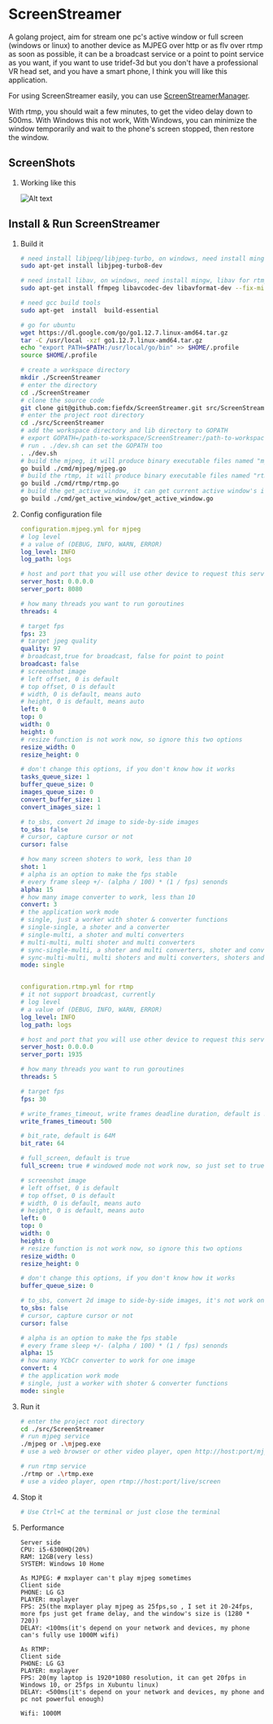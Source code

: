 ScreenStreamer
==============
A golang project, aim for stream one pc's active window or full screen (windows or linux) to another device as MJPEG
over http or as flv over rtmp as soon as possible, it can be a broadcast service or a point to point service as you
want, if you want to use tridef-3d but you don't have a professional VR head set, and you have a smart phone, I think
you will like this application.

For using ScreenStreamer easily, you can use [ScreenStreamerManager](https://github.com/fiefdx/ScreenStreamerManager).

With rtmp, you should wait a few minutes, to get the video delay down to 500ms. With Windows this not work, With Windows,
you can minimize the window temporarily and wait to the phone's screen stopped, then restore the window.

ScreenShots
-----------
1. Working like this
   
   ![Alt text](/doc/stream_video_to_phone.png?raw=true "stream_video_to_phone")

Install & Run ScreenStreamer
----------------------------
1. Build it
   
   ```bash
   # need install libjpeg/libjpeg-turbo, on windows, need install mingw, libjpeg/libjpeg-turbo for mjpeg
   sudo apt-get install libjpeg-turbo8-dev
   
   # need install libav, on windows, need install mingw, libav for rtmp
   sudo apt-get install ffmpeg libavcodec-dev libavformat-dev --fix-missing
   
   # need gcc build tools
   sudo apt-get  install  build-essential
   
   # go for ubuntu
   wget https://dl.google.com/go/go1.12.7.linux-amd64.tar.gz
   tar -C /usr/local -xzf go1.12.7.linux-amd64.tar.gz
   echo "export PATH=$PATH:/usr/local/go/bin" >> $HOME/.profile
   source $HOME/.profile
   
   # create a workspace directory
   mkdir ./ScreenStreamer
   # enter the directory
   cd ./ScreenStreamer
   # clone the source code
   git clone git@github.com:fiefdx/ScreenStreamer.git src/ScreenStreamer
   # enter the project root directory
   cd ./src/ScreenStreamer
   # add the workspace directory and lib directory to GOPATH
   # export GOPATH=/path-to-workspace/ScreenStreamer:/path-to-workspace/ScreenStreamer/src/ScreenStreamer/lib
   # run . ./dev.sh can set the GOPATH too
   . ./dev.sh
   # build the mjpeg, it will produce binary executable files named "mjpeg" or "mjpeg.exe"
   go build ./cmd/mjpeg/mjpeg.go
   # build the rtmp, it will produce binary executable files named "rtmp" or "rtmp.exe"
   go build ./cmd/rtmp/rtmp.go
   # build the get_active_window, it can get current active window's id for ScreenStreamerManager
   go build ./cmd/get_active_window/get_active_window.go

   ```
2. Config configuration file
   
   ```yaml
   configuration.mjpeg.yml for mjpeg
   # log level
   # a value of (DEBUG, INFO, WARN, ERROR)
   log_level: INFO
   log_path: logs

   # host and port that you will use other device to request this service
   server_host: 0.0.0.0
   server_port: 8080

   # how many threads you want to run goroutines
   threads: 4

   # target fps
   fps: 23
   # target jpeg quality
   quality: 97
   # broadcast,true for broadcast, false for point to point
   broadcast: false
   # screenshot image 
   # left offset, 0 is default
   # top offset, 0 is default
   # width, 0 is default, means auto
   # height, 0 is default, means auto
   left: 0
   top: 0
   width: 0
   height: 0
   # resize function is not work now, so ignore this two options
   resize_width: 0
   resize_height: 0

   # don't change this options, if you don't know how it works
   tasks_queue_size: 1
   buffer_queue_size: 0
   images_queue_size: 0
   convert_buffer_size: 1
   convert_images_size: 1

   # to_sbs, convert 2d image to side-by-side images
   to_sbs: false
   # cursor, capture cursor or not
   cursor: false

   # how many screen shoters to work, less than 10
   shot: 1
   # alpha is an option to make the fps stable
   # every frame sleep +/- (alpha / 100) * (1 / fps) senonds
   alpha: 15
   # how many image converter to work, less than 10
   convert: 3
   # the application work mode
   # single, just a worker with shoter & converter functions
   # single-single, a shoter and a converter
   # single-multi, a shoter and multi converters
   # multi-multi, multi shoter and multi converters
   # sync-single-multi, a shoter and multi converters, shoter and converters works synchronizely
   # sync-multi-multi, multi shoters and multi converters, shoters and converters works synchronizely
   mode: single


   configuration.rtmp.yml for rtmp
   # it not support broadcast, currently
   # log level
   # a value of (DEBUG, INFO, WARN, ERROR)
   log_level: INFO
   log_path: logs

   # host and port that you will use other device to request this service
   server_host: 0.0.0.0
   server_port: 1935

   # how many threads you want to run goroutines
   threads: 5

   # target fps
   fps: 30

   # write_frames_timeout, write frames deadline duration, default is 500ms
   write_frames_timeout: 500

   # bit_rate, default is 64M
   bit_rate: 64

   # full_screen, default is true
   full_screen: true # windowed mode not work now, so just set to true, if you want to capture window, then use ScreenStreamerManager

   # screenshot image
   # left offset, 0 is default
   # top offset, 0 is default
   # width, 0 is default, means auto
   # height, 0 is default, means auto
   left: 0
   top: 0
   width: 0
   height: 0
   # resize function is not work now, so ignore this two options
   resize_width: 0
   resize_height: 0

   # don't change this options, if you don't know how it works
   buffer_queue_size: 0

   # to_sbs, convert 2d image to side-by-side images, it's not work on full screen mode
   to_sbs: false
   # cursor, capture cursor or not
   cursor: false

   # alpha is an option to make the fps stable
   # every frame sleep +/- (alpha / 100) * (1 / fps) senonds
   alpha: 15
   # how many YCbCr converter to work for one image
   convert: 4
   # the application work mode
   # single, just a worker with shoter & converter functions
   mode: single
   ```
3. Run it
   
   ```bash
   # enter the project root directory
   cd ./src/ScreenStreamer
   # run mjpeg service
   ./mjpeg or .\mjpeg.exe
   # use a web browser or other video player, open http://host:port/mjpeg

   # run rtmp service
   ./rtmp or .\rtmp.exe
   # use a video player, open rtmp://host:port/live/screen
   ```
4. Stop it
   
   ```bash
   # Use Ctrl+C at the terminal or just close the terminal
   ```
5. Performance
   
   ```
   Server side
   CPU: i5-6300HQ(20%)
   RAM: 12GB(very less)
   SYSTEM: Windows 10 Home

   As MJPEG: # mxplayer can't play mjpeg sometimes
   Client side
   PHONE: LG G3
   PLAYER: mxplayer
   FPS: 25(the mxplayer play mjpeg as 25fps,so , I set it 20-24fps, more fps just get frame delay, and the window's size is (1280 * 720))
   DELAY: <100ms(it's depend on your network and devices, my phone can's fully use 1000M wifi)

   As RTMP:
   Client side
   PHONE: LG G3
   PLAYER: mxplayer
   FPS: 20(my laptop is 1920*1080 resolution, it can get 20fps in Windows 10, or 25fps in Xubuntu linux)
   DELAY: <500ms(it's depend on your network and devices, my phone and pc not powerful enough)

   Wifi: 1000M
   ```
